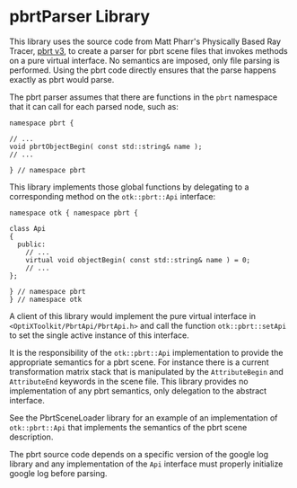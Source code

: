 # pbrtParser Library

This library uses the source code from Matt Pharr's Physically Based Ray Tracer,
[pbrt v3](https://github.com/mmp/pbrt-v3), to create a parser for pbrt scene files that
invokes methods on a pure virtual interface. No semantics are imposed, only file parsing
is performed.  Using the pbrt code directly ensures that the parse happens exactly as pbrt
would parse.

The pbrt parser assumes that there are functions in the `pbrt` namespace that it can call
for each parsed node, such as:

```
namespace pbrt {

// ...
void pbrtObjectBegin( const std::string& name );
// ...

} // namespace pbrt
```

This library implements those global functions by delegating to a corresponding method
on the `otk::pbrt::Api` interface:

```
namespace otk { namespace pbrt {

class Api
{
  public:
    // ...
    virtual void objectBegin( const std::string& name ) = 0;
    // ...
};

} // namespace pbrt
} // namespace otk
```

A client of this library would implement the pure virtual interface in
`<OptiXToolkit/PbrtApi/PbrtApi.h>` and call the function `otk::pbrt::setApi` to set the
single active instance of this interface.

It is the responsibility of the `otk::pbrt::Api` implementation to provide the appropriate
semantics for a pbrt scene.  For instance there is a current transformation matrix 
stack that is manipulated by the `AttributeBegin` and `AttributeEnd` keywords in the scene
file.  This library provides no implementation of any pbrt semantics, only delegation to
the abstract interface.

See the PbrtSceneLoader library for an example of an implementation of `otk::pbrt::Api`
that implements the semantics of the pbrt scene description.

The pbrt source code depends on a specific version of the google log library and any
implementation of the `Api` interface must properly initialize google log before parsing.
